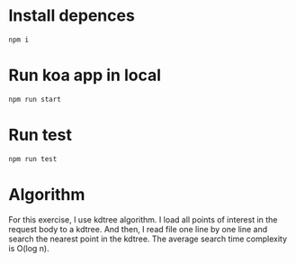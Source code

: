 # Install depences
````
npm i
````
# Run koa app in local
````
npm run start
````
# Run test
````
npm run test
````
# Algorithm
For this exercise,  I use kdtree algorithm. I load all points of interest in the request body to a kdtree.
And then, I read file one line by one line and search the nearest point in the kdtree. The average search time complexity is O(log n).